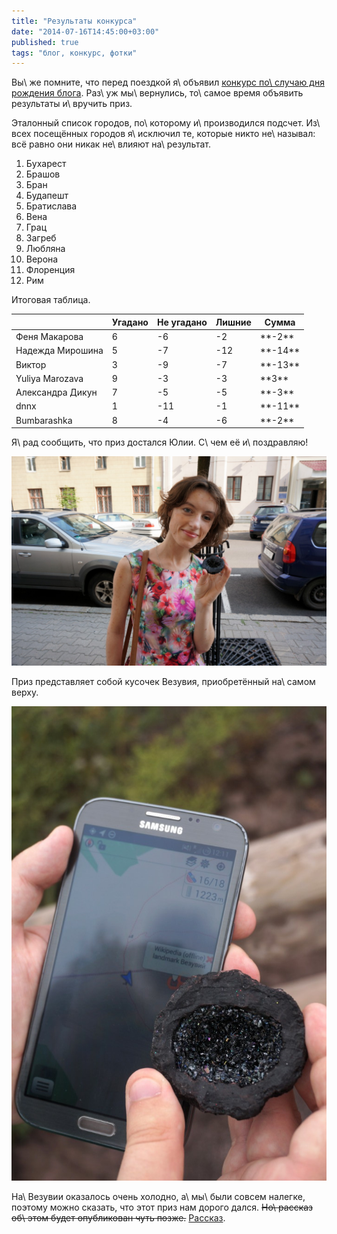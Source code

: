 ```yaml
---
title: "Результаты конкурса"
date: "2014-07-16T14:45:00+03:00"
published: true
tags: "блог, конкурс, фотки"
---
```


Вы\ же помните, что перед поездкой я\ объявил [конкурс по\ случаю дня рождения блога][contest]. Раз\ уж мы\ вернулись, 
то\ самое время объявить результаты и\ вручить приз.

Эталонный список городов, по\ которому и\ производился подсчет. Из\ всех посещённых городов я\ исключил те, которые 
никто не\ называл: всё равно они никак не\ влияют на\ результат.

1. Бухарест
2. Брашов
3. Бран
4. Будапешт
5. Братислава
6. Вена
7. Грац
8. Загреб
9. Любляна
10. Верона
11. Флоренция
12. Рим

Итоговая таблица.

<div class="table-responsive">
<table class="table table-striped table-hover table-bordered">
    <thead>
        <tr class="header">
            <th></th>
            <th class="text-center">Угадано</th>
            <th class="text-center">Не угадано</th>
            <th class="text-center">Лишние</th>
            <th class="text-center">Сумма</th>
        </tr>
    </thead>
    <tbody>
        <tr>
            <td>Феня Макарова</td>
            <td class="text-center">6</td>
            <td class="text-center">-6</td>
            <td class="text-center">-2</td>
            <td class="text-center">**-2**</td>
        </tr>
        <tr>
            <td>Надежда Мирошина</td>
            <td class="text-center">5</td>
            <td class="text-center">-7</td>
            <td class="text-center">-12</td>
            <td class="text-center">**-14**</td>
        </tr>
        <tr>
            <td>Виктор</td>
            <td class="text-center">3</td>
            <td class="text-center">-9</td>
            <td class="text-center">-7</td>
            <td class="text-center">**-13**</td>
        </tr>
        <tr class="success">
            <td>Yuliya Marozava</td>
            <td class="text-center">9</td>
            <td class="text-center">-3</td>
            <td class="text-center">-3</td>
            <td class="text-center">**3**</td>
        </tr>
        <tr>
            <td>Александра Дикун</td>
            <td class="text-center">7</td>
            <td class="text-center">-5</td>
            <td class="text-center">-5</td>
            <td class="text-center">**-3**</td>
        </tr>
        <tr>
            <td>dnnx</td>
            <td class="text-center">1</td>
            <td class="text-center">-11</td>
            <td class="text-center">-1</td>
            <td class="text-center">**-11**</td>
        </tr>
        <tr>
            <td>Bumbarashka</td>
            <td class="text-center">8</td>
            <td class="text-center">-4</td>
            <td class="text-center">-6</td>
            <td class="text-center">**-2**</td>
        </tr>
    </tbody>
</table>
</div>

Я\ рад сообщить, что приз достался Юлии. С\ чем её и\ поздравляю!

![](/images/photos/contest-2014-results-1.jpg)

Приз представляет собой кусочек Везувия, приобретённый на\ самом верху.

![](/images/photos/contest-2014-results-2.jpg)

На\ Везувии оказалось очень холодно, а\ мы\ были совсем налегке, поэтому можно сказать, что этот приз нам дорого дался. 
~~Но\ рассказ об\ этом будет опубликован чуть позже.~~ [Рассказ](/post/eurotrip-2014-vesuvius-and-pompeii/).

[contest]: /post/two-years-contest/
